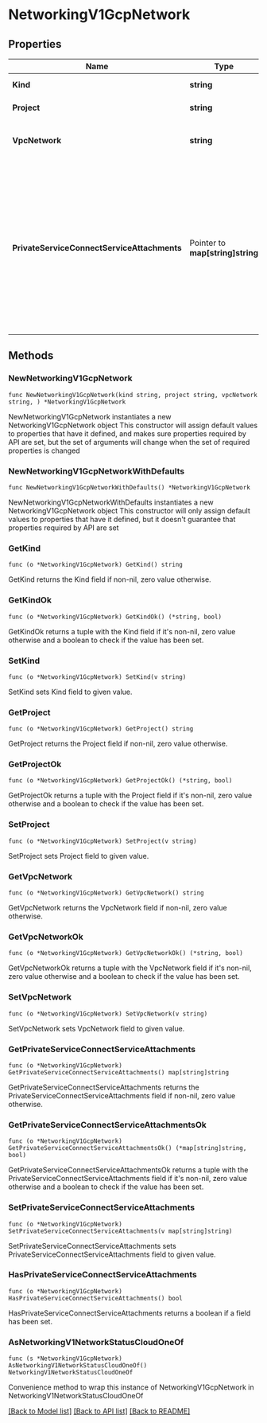 # NetworkingV1GcpNetwork

## Properties

Name | Type | Description | Notes
------------ | ------------- | ------------- | -------------
**Kind** | **string** | Network kind type. | 
**Project** | **string** | The GCP project. | [readonly] 
**VpcNetwork** | **string** | The GCP VPC network name. | [readonly] 
**PrivateServiceConnectServiceAttachments** | Pointer to **map[string]string** | The mapping of zones to Private Service Connect Service Attachments if available. Keys are zones and values are [GCP Private Service Connect Service Attachment](https://cloud.google.com/vpc/docs/configure-private-service-connect-producer#api_7)  | [optional] [readonly] 

## Methods

### NewNetworkingV1GcpNetwork

`func NewNetworkingV1GcpNetwork(kind string, project string, vpcNetwork string, ) *NetworkingV1GcpNetwork`

NewNetworkingV1GcpNetwork instantiates a new NetworkingV1GcpNetwork object
This constructor will assign default values to properties that have it defined,
and makes sure properties required by API are set, but the set of arguments
will change when the set of required properties is changed

### NewNetworkingV1GcpNetworkWithDefaults

`func NewNetworkingV1GcpNetworkWithDefaults() *NetworkingV1GcpNetwork`

NewNetworkingV1GcpNetworkWithDefaults instantiates a new NetworkingV1GcpNetwork object
This constructor will only assign default values to properties that have it defined,
but it doesn't guarantee that properties required by API are set

### GetKind

`func (o *NetworkingV1GcpNetwork) GetKind() string`

GetKind returns the Kind field if non-nil, zero value otherwise.

### GetKindOk

`func (o *NetworkingV1GcpNetwork) GetKindOk() (*string, bool)`

GetKindOk returns a tuple with the Kind field if it's non-nil, zero value otherwise
and a boolean to check if the value has been set.

### SetKind

`func (o *NetworkingV1GcpNetwork) SetKind(v string)`

SetKind sets Kind field to given value.


### GetProject

`func (o *NetworkingV1GcpNetwork) GetProject() string`

GetProject returns the Project field if non-nil, zero value otherwise.

### GetProjectOk

`func (o *NetworkingV1GcpNetwork) GetProjectOk() (*string, bool)`

GetProjectOk returns a tuple with the Project field if it's non-nil, zero value otherwise
and a boolean to check if the value has been set.

### SetProject

`func (o *NetworkingV1GcpNetwork) SetProject(v string)`

SetProject sets Project field to given value.


### GetVpcNetwork

`func (o *NetworkingV1GcpNetwork) GetVpcNetwork() string`

GetVpcNetwork returns the VpcNetwork field if non-nil, zero value otherwise.

### GetVpcNetworkOk

`func (o *NetworkingV1GcpNetwork) GetVpcNetworkOk() (*string, bool)`

GetVpcNetworkOk returns a tuple with the VpcNetwork field if it's non-nil, zero value otherwise
and a boolean to check if the value has been set.

### SetVpcNetwork

`func (o *NetworkingV1GcpNetwork) SetVpcNetwork(v string)`

SetVpcNetwork sets VpcNetwork field to given value.


### GetPrivateServiceConnectServiceAttachments

`func (o *NetworkingV1GcpNetwork) GetPrivateServiceConnectServiceAttachments() map[string]string`

GetPrivateServiceConnectServiceAttachments returns the PrivateServiceConnectServiceAttachments field if non-nil, zero value otherwise.

### GetPrivateServiceConnectServiceAttachmentsOk

`func (o *NetworkingV1GcpNetwork) GetPrivateServiceConnectServiceAttachmentsOk() (*map[string]string, bool)`

GetPrivateServiceConnectServiceAttachmentsOk returns a tuple with the PrivateServiceConnectServiceAttachments field if it's non-nil, zero value otherwise
and a boolean to check if the value has been set.

### SetPrivateServiceConnectServiceAttachments

`func (o *NetworkingV1GcpNetwork) SetPrivateServiceConnectServiceAttachments(v map[string]string)`

SetPrivateServiceConnectServiceAttachments sets PrivateServiceConnectServiceAttachments field to given value.

### HasPrivateServiceConnectServiceAttachments

`func (o *NetworkingV1GcpNetwork) HasPrivateServiceConnectServiceAttachments() bool`

HasPrivateServiceConnectServiceAttachments returns a boolean if a field has been set.


### AsNetworkingV1NetworkStatusCloudOneOf

`func (s *NetworkingV1GcpNetwork) AsNetworkingV1NetworkStatusCloudOneOf() NetworkingV1NetworkStatusCloudOneOf`

Convenience method to wrap this instance of NetworkingV1GcpNetwork in NetworkingV1NetworkStatusCloudOneOf

[[Back to Model list]](../README.md#documentation-for-models) [[Back to API list]](../README.md#documentation-for-api-endpoints) [[Back to README]](../README.md)


